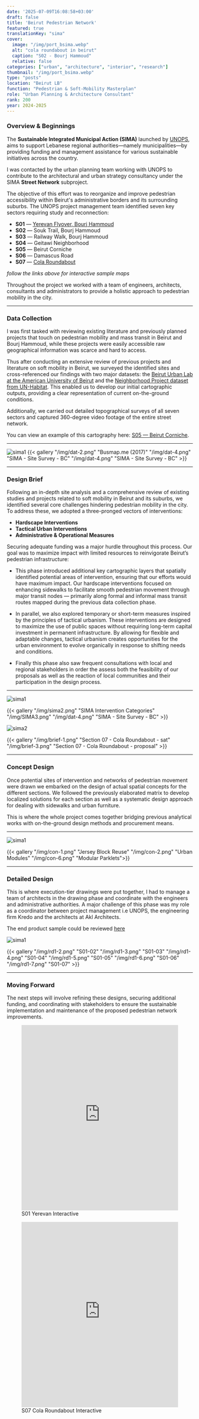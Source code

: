 ```yaml
---
date: '2025-07-09T16:08:58+03:00'
draft: false
title: 'Beirut Pedestrian Network'
featured: true
translationKey: "sima"
cover:
  image: "/img/port_bsima.webp"
  alt: "cola roundabout in beirut"
  caption: "S02 - Bourj Hammoud"
  relative: false 
categories: ["urban", "architecture", "interior", "research"]
thumbnail: "/img/port_bsima.webp"
type: "posts"
location: "Beirut LB"
function: "Pedestrian & Soft-Mobility Masterplan"
role: "Urban Planning & Architecture Consultant"
rank: 200
year: 2024-2025
---
```

### Overview & Beginnings

The **Sustainable Integrated Municipal Action (SIMA)** launched by [UNOPS](https://lebanon.un.org/en/227264-unops-launches-two-call-proposals-lebanon), aims to support Lebanese regional authorities—namely municipalities—by providing funding and management assistance for various sustainable initiatives across the country.

I was contacted by the urban planning team working with UNOPS to contribute to the architectural and urban strategy consultancy under the SIMA **Street Network** subproject.

The objective of this effort was to reorganize and improve pedestrian accessibility within Beirut's administrative borders and its surrounding suburbs. The UNOPS project management team identified seven key sectors requiring study and reconnection:

- **S01** — [Yerevan Flyover, Bourj Hammoud](https://sima-yf.netlify.app)
- **S02** — Souk Trail, Bourj Hammoud
- **S03** — Railway Walk, Bourj Hammoud
- **S04** — Geitawi Neighborhood
- **S05** — Beirut Corniche
- **S06** — Damascus Road
- **S07** — [Cola Roundabout](https://sima-cr.netlify.app)

_follow the links above for interactive sample maps_

Throughout the project we worked with a team of engineers, architects, consultants and administrators to provide a holistic approach to pedestrian mobility in the city.



---

### Data Collection

I was first tasked with reviewing existing literature and previously planned projects that touch on pedestrian mobility and mass transit in Beirut and Bourj Hammoud, while these projects were easily accessible raw geographical information was scarce and hard to access.

Thus after conducting an extensive review of previous projects and literature on soft mobility in Beirut, we surveyed the identified sites and cross-referenced our findings with two major datasets: the [Beirut Urban Lab at the American University of Beirut](https://beiruturbanlab.com/) and the [Neighborhood Project dataset from UN-Habitat](https://lebanonportal.unhabitat.org). This enabled us to develop our initial cartographic outputs, providing a clear representation of current on-the-ground conditions.

Additionally, we carried out detailed topographical surveys of all seven sectors and captured 360-degree video footage of the entire street network.

You can view an example of this cartography here: [S05 — Beirut Corniche](/img/sima_1_bc.pdf).

---

![sima1](/img/dat-1.png "Sevtsuk et al. (2024)")
{{< gallery "/img/dat-2.png" "Busmap.me (2017)" "/img/dat-4.png" "SIMA - Site Survey - BC" "/img/dat-4.png" "SIMA - Site Survey - BC" >}}

---

### Design Brief

Following an in-depth site analysis and a comprehensive review of existing studies and projects related to soft mobility in Beirut and its suburbs, we identified several core challenges hindering pedestrian mobility in the city. To address these, we adopted a three-pronged vectors of interventions:

- **Hardscape Interventions**
- **Tactical Urban Interventions**
- **Administrative & Operational Measures**

Securing adequate funding was a major hurdle throughout this process. Our goal was to maximize impact with limited resources to reinvigorate Beirut’s pedestrian infrastructure:

- This phase introduced additional key cartographic layers that spatially identified potential areas of intervention, ensuring that our efforts would have maximum impact. Our hardscape interventions focused on enhancing sidewalks to facilitate smooth pedestrian movement through major transit nodes — primarily along formal and informal mass transit routes mapped during the previous data collection phase.

- In parallel, we also explored temporary or short-term measures inspired by the principles of tactical urbanism. These interventions are designed to maximize the use of public spaces without requiring long-term capital investment in permanent infrastructure. By allowing for flexible and adaptable changes, tactical urbanism creates opportunities for the urban environment to evolve organically in response to shifting needs and conditions.

- Finally this phase also saw frequent consultations with local and regional stakeholders in order the assess both the feasibility of our proposals as well as the reaction of local communities and their participation in the design process.

---

![sima1](/img/sima1.png "SIMA Masterplan")

{{< gallery "/img/sima2.png" "SIMA Intervention Categories" "/img/SIMA3.png" "/img/dat-4.png" "SIMA - Site Survey - BC" >}}

![sima2](/img/brief-2.png "Section 07 - Cola Roundabout - brief")

{{< gallery "/img/brief-1.png" "Section 07 - Cola Roundabout - sat" "/img/brief-3.png" "Section 07 - Cola Roundabout - proposal" >}}

---

### Concept Design

Once potential sites of intervention and networks of pedestrian movement were drawn we embarked on the design of actual spatial concepts for the different sections. We followed the previously elaborated matrix to develop localized solutions for each section as well as a systematic design approach for dealing with sidewalks and urban furniture.

This is where the whole project comes together bridging previous analytical works with on-the-ground design methods and procurement means.

---

![sima1](/img/con-3.png "Urban Seating")

{{< gallery "/img/con-1.png" "Jersey Block Reuse" "/img/con-2.png" "Urban Modules" "/img/con-6.png" "Modular Parklets">}}

---

### Detailed Design

This is where execution-tier drawings were put together, I had to manage a team of architects in the drawing phase and coordinate with the engineers and administrative authorities. A major challenge of this phase was my role as a coordinator between project management i.e UNOPS, the engineering firm Kredo and the architects at Akl Architects.

The end product sample could be reviewed [here](img/cr.pdf)

![sima1](/img/rd1-1.png "S01-01")

{{< gallery "/img/rd1-2.png" "S01-02" "/img/rd1-3.png" "S01-03" "/img/rd1-4.png" "S01-04" "/img/rd1-5.png" "S01-05" "/img/rd1-6.png" "S01-06" "/img/rd1-7.png" "S01-07" >}}

---

### Moving Forward

The next steps will involve refining these designs, securing additional funding, and coordinating with stakeholders to ensure the sustainable implementation and maintenance of the proposed pedestrian network improvements.

<figure>
    <iframe src="https://sima-yf.netlify.app" style="border:0; width:100%; height:500px;"></iframe>
    <figcaption class="figure-caption text-center">S01 Yerevan Interactive</figcaption>
</figure>

<figure>
    <iframe src="https://sima-cr.netlify.app" style="border:0; width:100%; height:500px;"></iframe>
    <figcaption class="figure-caption text-center">S07 Cola Roundabout Interactive</figcaption>
</figure>